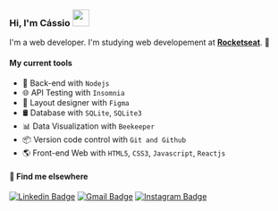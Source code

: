 ### Hi, I'm Cássio <img src="https://media.giphy.com/media/hvRJCLFzcasrR4ia7z/giphy.gif" width="30" >

I'm a web developer. I'm studying web developement at [**Rocketseat**](https://github.com/rocketseat-education). 🚀

#### My current tools  
- 📡 Back-end with `Nodejs`
- 🌐 API Testing with `Insomnia`
- 🎨 Layout designer with `Figma`
- 🛢️ Database with `SQLite`, `SQLite3`
- 📊 Data Visualization with `Beekeeper`
- 📦️ Version code control with `Git and Github`
- 🌎 Front-end Web with `HTML5`, `CSS3`, `Javascript`, `Reactjs`

#### 💬 Find me elsewhere

[![Linkedin Badge](https://img.shields.io/badge/-Linkedin-blue?style=flat-square&logo=Linkedin&logoColor=white&link=https://www.linkedin.com/in/cassiolinhares)](https://www.linkedin.com/in/cassiolinhares) 
[![Gmail Badge](https://img.shields.io/badge/Gmail-D14836?style=for-the-badge&logo=gmail&logoColor=white)](mailto:cassiolinhares99@gmail.com)
[![Instagram Badge](https://img.shields.io/badge/-Instagram-purple?style=flat-square&logo=Instagram&logoColor=white&link=https://www.instagram.com/cassiolinhares_/)](https://www.instagram.com/cassiolinhares_/)
